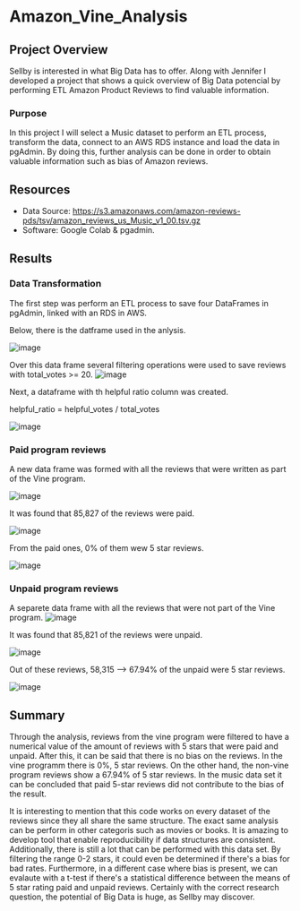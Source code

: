 # Amazon_Vine_Analysis

## Project Overview
Sellby is interested in what Big Data has to offer. Along with Jennifer I developed a project that shows a quick overview of Big Data potencial by performing ETL Amazon Product Reviews to find valuable information.

### Purpose

In this project I will select a Music dataset to perform an ETL process, transform the data, connect to an AWS RDS instance and load the data in pgAdmin. By doing this, further analysis can be done in order to obtain valuable information such as bias of Amazon reviews.   


## Resources

- Data Source: https://s3.amazonaws.com/amazon-reviews-pds/tsv/amazon_reviews_us_Music_v1_00.tsv.gz
- Software: Google Colab & pgadmin. 

## Results

### Data Transformation
The first step was perform an ETL process to save four DataFrames in pgAdmin, linked with an RDS in AWS. 

Below, there is the datframe used in the anlysis. 

![image](https://user-images.githubusercontent.com/114015620/218261641-12c04c58-85f7-451f-bc67-22d51f1775b3.png)

Over this data frame several filtering operations were used to save reviews with total_votes >= 20. 
![image](https://user-images.githubusercontent.com/114015620/218265619-7360669a-532c-44de-a5fc-9fc19301d468.png)

Next, a dataframe with th helpful ratio column was created. 

helpful_ratio = helpful_votes / total_votes 

![image](https://user-images.githubusercontent.com/114015620/218265669-8de32e44-01a0-4b72-b32d-30fdb0b9f625.png)


### Paid program reviews

A new data frame was formed with all the reviews that were written as part of the Vine program. 

![image](https://user-images.githubusercontent.com/114015620/218265777-1a0a9c0d-1196-472a-8452-314f46676858.png)

It was found that 85,827 of the reviews were paid. 

![image](https://user-images.githubusercontent.com/114015620/218265877-e3419261-fd2b-4c26-9a9a-277d6429d6ca.png)

From the paid ones, 0% of them wew 5 star reviews.

![image](https://user-images.githubusercontent.com/114015620/218265933-9e79c35c-c6f3-43f2-965f-756ab4007e1e.png)


### Unpaid program reviews
A separete data frame with all the reviews that were not part of the Vine program. 
![image](https://user-images.githubusercontent.com/114015620/218265842-a01ad01f-ef68-4757-9993-68522a1f49ba.png)

It was found that 85,821 of the reviews were unpaid.

![image](https://user-images.githubusercontent.com/114015620/218265991-d246bc89-4a86-408b-a355-eda2ff663ff4.png)

Out of these reviews, 58,315 --> 67.94% of the unpaid were 5 star reviews.

![image](https://user-images.githubusercontent.com/114015620/218266038-8b7742ae-888e-45ec-b547-4a683e9de8d4.png)



## Summary 

Through the analysis, reviews from the vine program were filtered to have a numerical value of the amount of reviews with 5 stars that were paid and unpaid. After this, it can be said that there is no bias on the reviews. In the vine programm there is 0%, 5 star reviews. On the other hand, the non-vine program reviews show a 67.94% of 5 star reviews. In the music data set it can be concluded that paid 5-star reviews did not contribute to the bias of the result.  

It is interesting to mention that this code works on every dataset of the reviews since they all share the same structure. The exact same analysis can be perform in other categoris such as movies or books. It is amazing to develop tool that enable reproducibility if data structures are consistent. Additionally, there is still a lot that can be performed with this data set. By filtering the range 0-2 stars, it could even be determined if there's a bias for bad rates. Furthermore, in a different case where bias is present, we can evalaute with a t-test if there's a statistical difference between the means of 5 star rating paid and unpaid reviews. Certainly with the correct research question, the potential of Big Data is huge, as Sellby may discover. 



 



